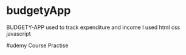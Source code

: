 # budgetyApp

BUDGETY-APP used to track expenditure and income 
I used html css javascript 

#udemy Course Practise 
